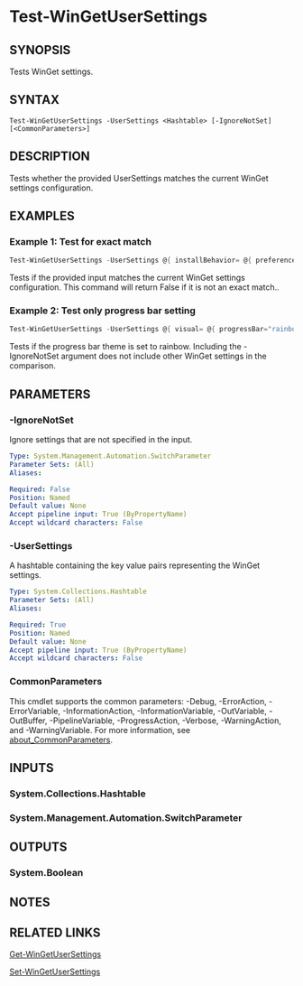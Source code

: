 ﻿---
external help file: Microsoft.WinGet.Client.Cmdlets.dll-Help.xml
Module Name: Microsoft.WinGet.Client
ms.date: 08/01/2024
online version:
schema: 2.0.0
---

# Test-WinGetUserSettings

## SYNOPSIS
Tests WinGet settings.

## SYNTAX

```
Test-WinGetUserSettings -UserSettings <Hashtable> [-IgnoreNotSet] [<CommonParameters>]
```

## DESCRIPTION

Tests whether the provided UserSettings matches the current WinGet settings configuration.

## EXAMPLES

### Example 1: Test for exact match

```powershell
Test-WinGetUserSettings -UserSettings @{ installBehavior= @{ preferences= @{ scope = "user"}} }
```

Tests if the provided input matches the current WinGet settings configuration. This command will return False if it is not an exact match..

### Example 2: Test only progress bar setting

```powershell
Test-WinGetUserSettings -UserSettings @{ visual= @{ progressBar="rainbow"} } -IgnoreNotSet
```

Tests if the progress bar theme is set to rainbow. Including the -IgnoreNotSet argument does not include other WinGet settings in the comparison.

## PARAMETERS

### -IgnoreNotSet

Ignore settings that are not specified in the input.

```yaml
Type: System.Management.Automation.SwitchParameter
Parameter Sets: (All)
Aliases:

Required: False
Position: Named
Default value: None
Accept pipeline input: True (ByPropertyName)
Accept wildcard characters: False
```

### -UserSettings

A hashtable containing the key value pairs representing the WinGet settings.

```yaml
Type: System.Collections.Hashtable
Parameter Sets: (All)
Aliases:

Required: True
Position: Named
Default value: None
Accept pipeline input: True (ByPropertyName)
Accept wildcard characters: False
```

### CommonParameters

This cmdlet supports the common parameters: -Debug, -ErrorAction, -ErrorVariable,
-InformationAction, -InformationVariable, -OutVariable, -OutBuffer, -PipelineVariable,
-ProgressAction, -Verbose, -WarningAction, and -WarningVariable. For more information, see
[about_CommonParameters](http://go.microsoft.com/fwlink/?LinkID=113216).

## INPUTS

### System.Collections.Hashtable

### System.Management.Automation.SwitchParameter

## OUTPUTS

### System.Boolean

## NOTES

## RELATED LINKS

[Get-WinGetUserSettings](Get-WinGetUserSettings.md)

[Set-WinGetUserSettings](Set-WinGetUserSettings.md)
